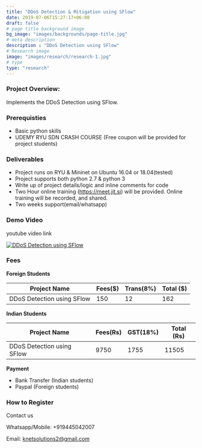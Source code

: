 ```yaml
---
title: "DDoS Detection & Mitigation using SFlow"
date: 2019-07-06T15:27:17+06:00
draft: false
# page title background image
bg_image: "images/backgrounds/page-title.jpg"
# meta description
description : "DDoS Detection using SFlow"
# Research image
image: "images/research/research-1.jpg"
# type
type: "research"
---
```



### Project Overview:

Implements the DDoS Detection using SFlow.

### Prerequisties

* Basic python skills
* UDEMY RYU SDN CRASH COURSE (Free coupon will be provided for project students)

### Deliverables	
* Project runs on RYU & Mininet on Ubuntu 16.04 or 18.04(tested)
* Project supports both python 2.7 & python 3
* Write up of project details/logic  and inline comments for code
* Two Hour online training (https://meet.jit.si) will be provided. Online training will be recorded, and  shared.
* Two weeks support(email/whatsapp)


### Demo Video

youtube video link

[![DDoS Detection using SFlow](https://img.youtube.com/vi/bD1JggVBXzk/0.jpg)](https://youtu.be/bD1JggVBXzk "DDoS Detection using SFlow")




### Fees

**Foreign Students**

| Project Name         | Fees($) | Trans(8%) | Total ($)|
|----------------------|---------|-----------|-----------|
|DDoS Detection using SFlow     | 150     |   12      | 162       |


**Indian Students**

| Project Name         | Fees(Rs) | GST(18%) | Total (Rs)|
|----------------------|---------|-----------|-----------|
|DDoS Detection using SFlow     | 9750     |   1755 |  11505 |

**Payment**

* Bank Transfer  (Indian students)
* Paypal (Foreign students)

### How to Register

Contact us

Whatsapp/Mobile: +919445042007

Email:  knetsolutions2@gmail.com